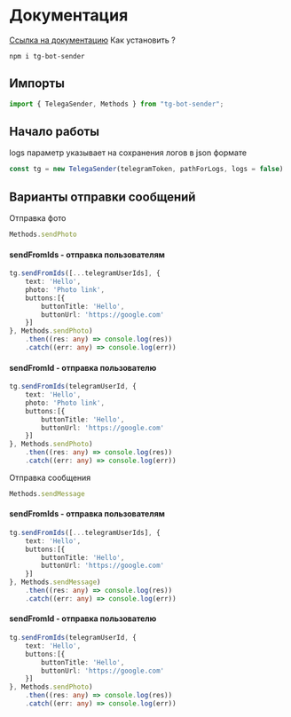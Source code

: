 # Документация
[Ссылка на документацию](https://magnificent-maamoul-2f7a55.netlify.app/)
Как установить ?
```npm
npm i tg-bot-sender
```
## Импорты 
```typescript
import { TelegaSender, Methods } from "tg-bot-sender";
```
## Начало работы
logs параметр указывает на сохранения логов в json формате
```typescript
const tg = new TelegaSender(telegramToken, pathForLogs, logs = false)
```
## Варианты отправки сообщений
Отправка фото
```typescript
Methods.sendPhoto
```
#### sendFromIds - отправка пользователям
```typescript
tg.sendFromIds([...telegramUserIds], {
    text: 'Hello',
    photo: 'Photo link',
    buttons:[{
        buttonTitle: 'Hello',
        buttonUrl: 'https://google.com'
    }]
}, Methods.sendPhoto)
    .then((res: any) => console.log(res))
    .catch((err: any) => console.log(err))
```
#### sendFromId - отправка пользователю
```typescript
tg.sendFromIds(telegramUserId, {
    text: 'Hello',
    photo: 'Photo link',
    buttons:[{
        buttonTitle: 'Hello',
        buttonUrl: 'https://google.com'
    }]
}, Methods.sendPhoto)
    .then((res: any) => console.log(res))
    .catch((err: any) => console.log(err))
```

Отправка сообщения 
```typescript
Methods.sendMessage
```
#### sendFromIds - отправка пользователям
```typescript
tg.sendFromIds([...telegramUserIds], {
    text: 'Hello',
    buttons:[{
        buttonTitle: 'Hello',
        buttonUrl: 'https://google.com'
    }]
}, Methods.sendMessage)
    .then((res: any) => console.log(res))
    .catch((err: any) => console.log(err))
```
#### sendFromId - отправка пользователю
```typescript
tg.sendFromIds(telegramUserId, {
    text: 'Hello',
    buttons:[{
        buttonTitle: 'Hello',
        buttonUrl: 'https://google.com'
    }]
}, Methods.sendPhoto)
    .then((res: any) => console.log(res))
    .catch((err: any) => console.log(err))
```

